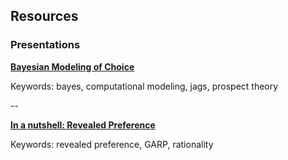 ## Resources

### Presentations

<a href="/files/html/NeurdPres.html">**Bayesian Modeling of Choice**</a>

Keywords: bayes, computational modeling, jags, prospect theory 

--

<a href="/files/pdf/2019-09-10-RevPref-Basics.pdf">**In a nutshell: Revealed Preference**</a>

Keywords: revealed preference, GARP, rationality 